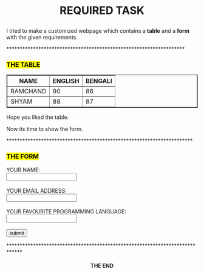 <!DOCTYPE html>
<html lang="en">
<head>
    <meta charset="UTF-8">
    <title>My First HTML Page</title>
</head>
<body>
<h1><p align="center">REQUIRED TASK</p></h1>
<p>I tried to make a customized webpage which contains a <b>table</b> and a <b>form</b> with the given requirements.</p>
<p>*******************************************************************</p>
<h3><mark>THE TABLE</mark></h3>
<table border="2">
<tr>
<th>NAME</th>
<th>ENGLISH</th>
<th>BENGALI</th>
</tr>
<tr>
<td>RAMCHAND</td>
<td>90</td>
<td>86</td>
</tr>
<tr>
<td>SHYAM</td>
<td>88</td>
<td>87</td>
</tr>
</table>
<p>Hope you liked the table.</p>
<p>Now its time to show the form.</p>
<p>**********************************************************************</p>
<h3><mark>THE FORM</mark></h3>
<form>
<label for="name">YOUR NAME:</label><br>
<input type="text" id="name" name="name"><br><br>
<label for="email">YOUR EMAIL ADDRESS:</label><br>
<input type="email" id="email" name="email"><br><br>
<label for="favourite programming language">YOUR FAVOURITE PROGRAMMING LANGUAGE:</label><br>
<input type="text" id="favourite programming language" name="favourite programming language"><br><br>
<input type="submit" value="submit">
</form>
<p>*****************************************************************************</p>
<h4><p align="center">THE END</p></h4>
</body>
</html>
